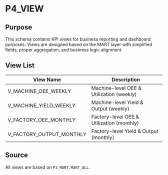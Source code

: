 # P4_VIEW

## Purpose

This schema contains KPI views for business reporting and dashboard purposes. Views are designed based on the MART layer with simplified fields, proper aggregation, and business logic alignment.

## View List

| View Name                        | Description                                 |
| --------------------------------- | ------------------------------------------- |
| V_MACHINE_OEE_WEEKLY              | Machine-level OEE & Utilization (weekly)    |
| V_MACHINE_YIELD_WEEKLY            | Machine-level Yield & Output (weekly)       |
| V_FACTORY_OEE_MONTHLY             | Factory-level OEE & Utilization (monthly)   |
| V_FACTORY_OUTPUT_MONTHLY          | Factory-level Yield & Output (monthly)      |

## Source

All views are based on `P3_MART.MART_ALL`.